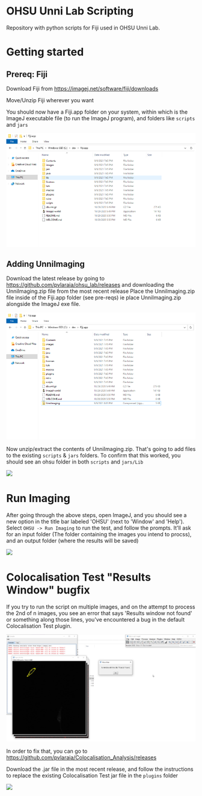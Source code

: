 # OHSU Unni Lab Scripting

Repository with python scripts for Fiji used in OHSU Unni Lab. 

# Getting started

## Prereq: Fiji

Download Fiji from https://imagej.net/software/fiji/downloads

Move/Unzip Fiji wherever you want

You should now have a Fiji.app folder on your system, within which is the ImageJ executable file (to run the ImageJ program), and folders like `scripts` and `jars`

![Image](./readme/images/fiji_fresh_install.PNG)

## Adding UnniImaging

Download the latest release by going to https://github.com/pvlaraia/ohsu_lab/releases and downloading the UnniImaging.zip file from the most recent release
Place the UnniImaging.zip file inside of the Fiji.app folder (see pre-reqs) ie place UnniImaging.zip alongside the ImageJ exe file. 

![Image](./readme/images/fiji_with_unni_zip.PNG)

Now unzip/extract the contents of UnniImaging.zip. That's going to add files to the existing `scripts` & `jars` folders. To confirm that this worked, you should see an ohsu folder in both `scripts` and `jars/Lib`

![](./readme/gifs/unni_extracting.gif)

# Run Imaging

After going through the above steps, open ImageJ, and you should see a new option in the title bar labeled 'OHSU' (next to 'Window' and 'Help'). Select `OHSU -> Run Imaging` to run the test, and follow the prompts. It'll ask for an input folder (The folder containing the images you intend to procss), and an output folder (where the results will be saved)

![](./readme/gifs/running_imaging.gif)

# Colocalisation Test "Results Window" bugfix

If you try to run the script on multiple images, and on the attempt to process the 2nd of n images, you see an error that says 'Results window not found' or something along those lines, you've encountered a bug in the default Colocalisation Test plugin. 

![Image](./readme/images/unni_results_window_bug.png)

In order to fix that, you can go to https://github.com/pvlaraia/Colocalisation_Analysis/releases

Download the .jar file in the most recent release, and follow the instructions to replace the existing Colocalisation Test jar file in the `plugins` folder

![](./readme/gifs/coloc_plugin.gif)

